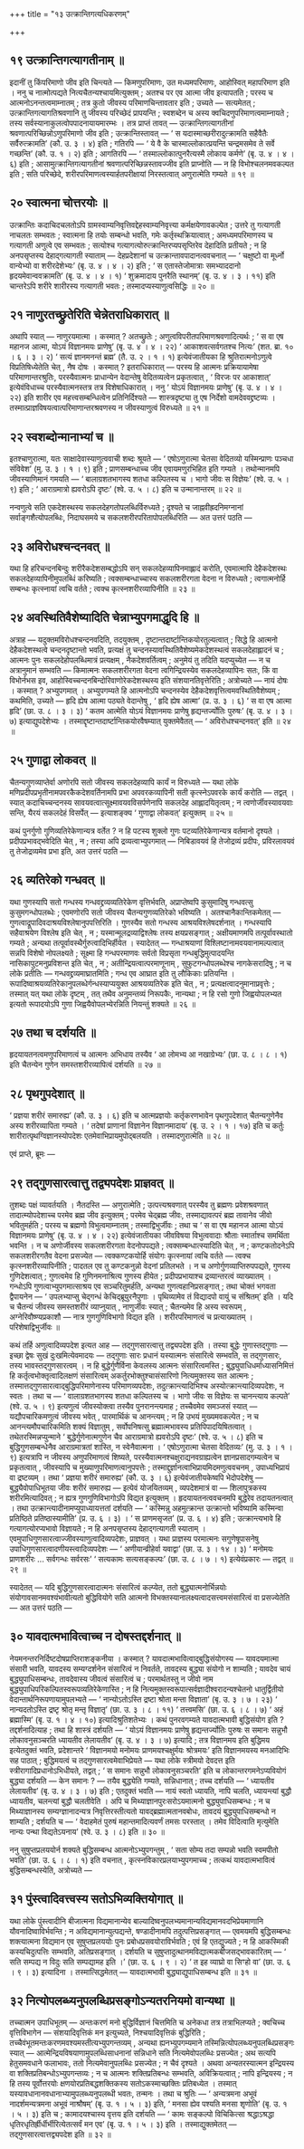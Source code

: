 +++
title = "१३ उत्क्रान्तिगत्यधिकरणम्"

+++

## १९ उत्क्रान्तिगत्यागतीनाम् ॥

इदानीं तु किंपरिमाणो जीव इति चिन्त्यते — किमणुपरिमाणः, उत मध्यमपरिमाणः, आहोस्वित् महापरिमाण इति । ननु च नात्मोत्पद्यते नित्यचैतन्यश्चायमित्युक्तम् ; अतश्च पर एव आत्मा जीव इत्यापतति ; परस्य च आत्मनोऽनन्तत्वमाम्नातम् ; तत्र कुतो जीवस्य परिमाणचिन्तावतार इति ; उच्यते — सत्यमेतत् ; उत्क्रान्तिगत्यागतिश्रवणानि तु जीवस्य परिच्छेदं प्रापयन्ति ; स्वशब्देन च अस्य क्वचिदणुपरिमाणत्वमाम्नायते ; तस्य सर्वस्यानाकुलत्वोपपादनायायमारम्भः । तत्र प्राप्तं तावत् — उत्क्रान्तिगत्यागतीनां श्रवणात्परिच्छिन्नोऽणुपरिमाणो जीव इति ; उत्क्रान्तिस्तावत् — ‘ स यदास्माच्छरीरादुत्क्रामति सहैवैतैः सर्वैरुत्क्रामति’ (कौ. उ. ३ । ४) इति ; गतिरपि — ‘ ये वै के चास्माल्लोकात्प्रयन्ति चन्द्रमसमेव ते सर्वे गच्छन्ति’ (कौ. उ. १ । २) इति ; आगतिरपि — ‘ तस्माल्लोकात्पुनरैत्यस्मै लोकाय कर्मणे’ (बृ. उ. ४ । ४ । ६) इति ; आसामुत्क्रान्तिगत्यागतीनां श्रवणात्परिच्छिन्नस्तावज्जीव इति प्राप्नोति — न हि विभोश्चलनमवकल्पत इति ; सति परिच्छेदे, शरीरपरिमाणत्वस्यार्हतपरीक्षायां निरस्तत्वात् अणुरात्मेति गम्यते ॥ १९ ॥

## २० स्वात्मना चोत्तरयोः ॥

उत्क्रान्तिः कदाचिदचलतोऽपि ग्रामस्वाम्यनिवृत्तिवद्देहस्वाम्यनिवृत्त्या कर्मक्षयेणावकल्पेत ; उत्तरे तु गत्यागती नाचलतः सम्भवतः ; स्वात्मना हि तयोः सम्बन्धो भवति, गमेः कर्तृस्थक्रियात्वात् ; अमध्यमपरिमाणस्य च गत्यागती अणुत्वे एव सम्भवतः ; सत्योश्च गत्यागत्योरुत्क्रान्तिरप्यपसृप्तिरेव देहादिति प्रतीयते ; न हि अनपसृप्तस्य देहाद्गत्यागती स्याताम् — देहप्रदेशानां च उत्क्रान्तावपादानत्ववचनात् — ‘ चक्षुष्टो वा मूर्ध्नो वान्येभ्यो वा शरीरदेशेभ्यः’ (बृ. उ. ४ । ४ । २) इति ; ‘ स एतास्तेजोमात्राः समभ्याददानो हृदयमेवान्ववक्रामति’ (बृ. उ. ४ । ४ । १) ‘ शुक्रमादाय पुनरैति स्थानम्’ (बृ. उ. ४ । ३ । ११) इति चान्तरेऽपि शरीरे शारीरस्य गत्यागती भवतः ; तस्मादप्यस्याणुत्वसिद्धिः ॥ २० ॥

## २१ नाणुरतच्छ्रुतेरिति चेन्नेतराधिकारात् ॥

अथापि स्यात् — नाणुरयमात्मा । कस्मात् ? अतच्छ्रुतेः ; अणुत्वविपरीतपरिमाणश्रवणादित्यर्थः ; ‘ स वा एष महानज आत्मा, योऽयं विज्ञानमयः प्राणेषु’ (बृ. उ. ४ । ४ । २२) ‘ आकाशवत्सर्वगतश्च नित्यः’ (शत. ब्रा. १० । ६ । ३ । २) ‘ सत्यं ज्ञानमनन्तं ब्रह्म’ (तै. उ. २ । १ । १) इत्येवंजातीयका हि श्रुतिरात्मनोऽणुत्वे विप्रतिषिध्येतेति चेत् , नैष दोषः । कस्मात् ? इतराधिकारात् — परस्य हि आत्मनः प्रक्रियायामेषा परिमाणान्तरश्रुतिः, परस्यैवात्मनः प्राधान्येन वेदान्तेषु वेदितव्यत्वेन प्रकृतत्वात् , ‘ विरजः पर आकाशात्’ इत्येवंविधाच्च परस्यैवात्मनस्तत्र तत्र विशेषाधिकारात् । ननु ‘ योऽयं विज्ञानमयः प्राणेषु’ (बृ. उ. ४ । ४ । २२) इति शारीर एव महत्त्वसम्बन्धित्वेन प्रतिनिर्दिश्यते — शास्त्रदृष्ट्या तु एष निर्देशो वामदेववद्द्रष्टव्यः । तस्मात्प्राज्ञविषयत्वात्परिमाणान्तरश्रवणस्य न जीवस्याणुत्वं विरुध्यते ॥ २१ ॥

## २२ स्वशब्दोन्मानाभ्यां च ॥

इतश्चाणुरात्मा, यतः साक्षादेवास्याणुत्ववाची शब्दः श्रूयते — ‘ एषोऽणुरात्मा चेतसा वेदितव्यो यस्मिन्प्राणः पञ्चधा संविवेश’ (मु. उ. ३ । १ । ९) इति ; प्राणसम्बन्धाच्च जीव एवायमणुरभिहित इति गम्यते । तथोन्मानमपि जीवस्याणिमानं गमयति — ‘ बालाग्रशतभागस्य शतधा कल्पितस्य च । भागो जीवः स विज्ञेयः’ (श्वे. उ. ५ । ९) इति ; ‘ आराग्रमात्रो ह्यवरोऽपि दृष्टः’ (श्वे. उ. ५ । ८) इति च उन्मानान्तरम् ॥ २२ ॥

नन्वणुत्वे सति एकदेशस्थस्य सकलदेहगतोपलब्धिर्विरुध्यते ; दृश्यते च जाह्नवीह्रदनिमग्नानां सर्वाङ्गशैत्योपलब्धिः, निदाघसमये च सकलशरीरपरितापोपलब्धिरिति — अत उत्तरं पठति —

## २३ अविरोधश्चन्दनवत् ॥

यथा हि हरिचन्दनबिन्दुः शरीरैकदेशसम्बद्धोऽपि सन् सकलदेहव्यापिनमाह्लादं करोति, एवमात्मापि देहैकदेशस्थः सकलदेहव्यापिनीमुपलब्धिं करिष्यति ; त्वक्सम्बन्धाच्चास्य सकलशरीरगता वेदना न विरुध्यते ; त्वगात्मनोर्हि सम्बन्धः कृत्स्नायां त्वचि वर्तते ; त्वक्च कृत्स्नशरीरव्यापिनीति ॥ २३ ॥

## २४ अवस्थितिवैशेष्यादिति चेन्नाभ्युपगमाद्धृदि हि ॥

अत्राह — यदुक्तमविरोधश्चन्दनवदिति, तदयुक्तम् , दृष्टान्तदार्ष्टान्तिकयोरतुल्यत्वात् ; सिद्धे हि आत्मनो देहैकदेशस्थत्वे चन्दनदृष्टान्तो भवति, प्रत्यक्षं तु चन्दनस्यावस्थितिवैशेष्यमेकदेशस्थत्वं सकलदेहाह्लादनं च ; आत्मनः पुनः सकलदेहोपलब्धिमात्रं प्रत्यक्षम् , नैकदेशवर्तित्वम् ; अनुमेयं तु तदिति यदप्युच्येत — न च अत्रानुमानं सम्भवति — किमात्मनः सकलशरीरगता वेदना त्वगिन्द्रियस्येव सकलदेहव्यापिनः सतः, किं वा विभोर्नभस इव, आहोस्विच्चन्दनबिन्दोरिवाणोरेकदेशस्थस्य इति संशयानतिवृत्तेरिति ; अत्रोच्यते — नायं दोषः । कस्मात् ? अभ्युपगमात् । अभ्युपगम्यते हि आत्मनोऽपि चन्दनस्येव देहैकदेशवृत्तित्वमवस्थितिवैशेष्यम् ; कथमिति, उच्यते — हृदि ह्येष आत्मा पठ्यते वेदान्तेषु , ‘ हृदि ह्येष आत्मा’ (प्र. उ. ३ । ६) ‘ स वा एष आत्मा हृदि’ (छा. उ. ८ । ३ । ३) ‘ कतम आत्मेति योऽयं विज्ञानमयः प्राणेषु हृद्यन्तर्ज्योतिः पुरुषः’ (बृ. उ. ४ । ३ । ७) इत्याद्युपदेशेभ्यः । तस्माद्दृष्टान्तदार्ष्टान्तिकयोरवैषम्यात् युक्तमेवैतत् — ‘ अविरोधश्चन्दनवत्’ इति ॥ २४ ॥

## २५ गुणाद्वा लोकवत् ॥

चैतन्यगुणव्याप्तेर्वा अणोरपि सतो जीवस्य सकलदेहव्यापि कार्यं न विरुध्यते — यथा लोके मणिप्रदीपप्रभृतीनामपवरकैकदेशवर्तिनामपि प्रभा अपवरकव्यापिनी सती कृत्स्नेऽपवरके कार्यं करोति — तद्वत् । स्यात् कदाचिच्चन्दनस्य सावयवत्वात्सूक्ष्मावयवविसर्पणेनापि सकलदेह आह्लादयितृत्वम् ; न त्वणोर्जीवस्यावयवाः सन्ति, यैरयं सकलदेहं विसर्पेत् — इत्याशङ्क्य ‘ गुणाद्वा लोकवत्’ इत्युक्तम् ॥ २५ ॥

कथं पुनर्गुणो गुणिव्यतिरेकेणान्यत्र वर्तेत ? न हि पटस्य शुक्लो गुणः पटव्यतिरेकेणान्यत्र वर्तमानो दृश्यते । प्रदीपप्रभावद्भवेदिति चेत् , न ; तस्या अपि द्रव्यत्वाभ्युपगमात् — निबिडावयवं हि तेजोद्रव्यं प्रदीपः, प्रविरलावयवं तु तेजोद्रव्यमेव प्रभा इति, अत उत्तरं पठति —

## २६ व्यतिरेको गन्धवत् ॥

यथा गुणस्यापि सतो गन्धस्य गन्धवद्द्रव्यव्यतिरेकेण वृत्तिर्भवति, अप्राप्तेष्वपि कुसुमादिषु गन्धवत्सु कुसुमगन्धोपलब्धेः ; एवमणोरपि सतो जीवस्य चैतन्यगुणव्यतिरेको भविष्यति । अतश्चानैकान्तिकमेतत् — गुणत्वाद्रूपादिवदाश्रयविश्लेषानुपपत्तिरिति । गुणस्यैव सतो गन्धस्य आश्रयविश्लेषदर्शनात् । गन्धस्यापि सहैवाश्रयेण विश्लेष इति चेत् , न ; यस्मान्मूलद्रव्याद्विश्लेषः तस्य क्षयप्रसङ्गात् ; अक्षीयमाणमपि तत्पूर्वावस्थातो गम्यते ; अन्यथा तत्पूर्वावस्थैर्गुरुत्वादिभिर्हीयेत । स्यादेतत् — गन्धाश्रयाणां विश्लिष्टानामवयवानामल्पत्वात् सन्नपि विशेषो नोपलक्ष्यते ; सूक्ष्मा हि गन्धपरमाणवः सर्वतो विप्रसृता गन्धबुद्धिमुत्पादयन्ति नासिकापुटमनुप्रविशन्त इति चेत् , न ; अतीन्द्रियत्वात्परमाणूनाम् , सुफुटगन्धोपलब्धेश्च नागकेसरादिषु ; न च लोके प्रतीतिः — गन्धवद्द्रव्यमाघ्रातमिति ; गन्ध एव आघ्रात इति तु लौकिकाः प्रतियन्ति । रूपादिष्वाश्रयव्यतिरेकानुपलब्धेर्गन्धस्याप्ययुक्त आश्रयव्यतिरेक इति चेत् , न ; प्रत्यक्षत्वादनुमानाप्रवृत्तेः ; तस्मात् यत् यथा लोके दृष्टम् , तत् तथैव अनुमन्तव्यं निरूपकैः, नान्यथा ; न हि रसो गुणो जिह्वयोपलभ्यत इत्यतो रूपादयोऽपि गुणा जिह्वयैवोपलभ्येरन्निति नियन्तुं शक्यते ॥ २६ ॥

## २७ तथा च दर्शयति ॥

हृदयायतनत्वमणुपरिमाणत्वं च आत्मनः अभिधाय तस्यैव ‘ आ लोमभ्य आ नखाग्रेभ्यः’ (छा. उ. ८ । ८ । १) इति चैतन्येन गुणेन समस्तशरीरव्यापित्वं दर्शयति ॥ २७ ॥

## २८ पृथगुपदेशात् ॥

‘ प्रज्ञया शरीरं समारुह्य’ (कौ. उ. ३ । ६) इति च आत्मप्रज्ञयोः कर्तृकरणभावेन पृथगुपदेशात् चैतन्यगुणेनैव अस्य शरीरव्यापिता गम्यते । ‘ तदेषां प्राणानां विज्ञानेन विज्ञानमादाय’ (बृ. उ. २ । १ । १७) इति च कर्तुः शारीरात्पृथग्विज्ञानस्योपदेशः एतमेवाभिप्रायमुपोद्बलयति । तस्मादणुरात्मेति ॥ २८ ॥

एवं प्राप्ते, ब्रूमः —

## २९ तद्गुणसारत्वात्तु तद्व्यपदेशः प्राज्ञवत् ॥

तुशब्दः पक्षं व्यावर्तयति । नैतदस्ति — अणुरात्मेति ; उत्पत्त्यश्रवणात् परस्यैव तु ब्रह्मणः प्रवेशश्रवणात् तादात्म्योपदेशाच्च परमेव ब्रह्म जीव इत्युक्तम् ; परमेव चेद्ब्रह्म जीवः, तस्माद्यावत्परं ब्रह्म तावानेव जीवो भवितुमर्हति ; परस्य च ब्रह्मणो विभुत्वमाम्नातम् ; तस्माद्विभुर्जीवः ; तथा च ‘ स वा एष महानज आत्मा योऽयं विज्ञानमयः प्राणेषु’ (बृ. उ. ४ । ४ । २२) इत्येवंजातीयका जीवविषया विभुत्ववादाः श्रौताः स्मार्ताश्च समर्थिता भवन्ति । न च अणोर्जीवस्य सकलशरीरगता वेदनोपपद्यते ; त्वक्सम्बन्धात्स्यादिति चेत् , न ; कण्टकतोदनेऽपि सकलशरीरगतैव वेदना प्रसज्येत — त्वक्कण्टकयोर्हि संयोगः कृत्स्नायां त्वचि वर्तते — त्वक्च कृत्स्नशरीरव्यापिनीति ; पादतल एव तु कण्टकनुन्नो वेदनां प्रतिलभते । न च अणोर्गुणव्याप्तिरुपपद्यते, गुणस्य गुणिदेशत्वात् ; गुणत्वमेव हि गुणिनमनाश्रित्य गुणस्य हीयेत ; प्रदीपप्रभायाश्च द्रव्यान्तरत्वं व्याख्यातम् । गन्धोऽपि गुणत्वाभ्युपगमात्साश्रय एव सञ्चरितुमर्हति, अन्यथा गुणत्वहानिप्रसङ्गात् ; तथा चोक्तं भगवता द्वैपायनेन — ‘ उपलभ्याप्सु चेद्गन्धं केचिद्ब्रूयुरनैपुणाः । पृथिव्यामेव तं विद्यादपो वायुं च संश्रितम्’ इति । यदि च चैतन्यं जीवस्य समस्तशरीरं व्याप्नुयात् , नाणुर्जीवः स्यात् ; चैतन्यमेव हि अस्य स्वरूपम् , अग्नेरिवौष्ण्यप्रकाशौ — नात्र गुणगुणिविभागो विद्यत इति । शरीरपरिमाणत्वं च प्रत्याख्यातम् । परिशेषाद्विभुर्जीवः ॥

कथं तर्हि अणुत्वादिव्यपदेश इत्यत आह — तद्गुणसारत्वात्तु तद्व्यपदेश इति । तस्या बुद्धेः गुणास्तद्गुणाः — इच्छा द्वेषः सुखं दुःखमित्येवमादयः — तद्गुणाः सारः प्रधानं यस्यात्मनः संसारित्वे सम्भवति, स तद्गुणसारः, तस्य भावस्तद्गुणसारत्वम् । न हि बुद्धेर्गुणैर्विना केवलस्य आत्मनः संसारित्वमस्ति ; बुद्ध्युपाधिधर्माध्यासनिमित्तं हि कर्तृत्वभोक्तृत्वादिलक्षणं संसारित्वम् अकर्तुरभोक्तुश्चासंसारिणो नित्यमुक्तस्य सत आत्मनः ; तस्मात्तद्गुणसारत्वाद्बुद्धिपरिमाणेनास्य परिमाणव्यपदेशः, तदुत्क्रान्त्यादिभिश्च अस्योत्क्रान्त्यादिव्यपदेशः, न स्वतः । तथा च — ‘ वालाग्रशतभागस्य शतधा कल्पितस्य च । भागो जीवः स विज्ञेयः स चानन्त्याय कल्पते’ (श्वे. उ. ५ । ९) इत्यणुत्वं जीवस्योक्त्वा तस्यैव पुनरानन्त्यमाह ; तच्चैवमेव समञ्जसं स्यात् — यद्यौपचारिकमणुत्वं जीवस्य भवेत् , पारमार्थिकं च आनन्त्यम् ; न हि उभयं मुख्यमवकल्पेत ; न च आनन्त्यमौपचारिकमिति शक्यं विज्ञातुम् , सर्वोपनिषत्सु ब्रह्मात्मभावस्य प्रतिपिपादयिषितत्वात् । तथेतरस्मिन्नप्युन्माने ‘ बुद्धेर्गुणेनात्मगुणेन चैव आराग्रमात्रो ह्यवरोऽपि दृष्टः’ (श्वे. उ. ५ । ८) इति च बुद्धिगुणसम्बन्धेनैव आराग्रमात्रतां शास्ति, न स्वेनैवात्मना । ‘ एषोऽणुरात्मा चेतसा वेदितव्यः’ (मु. उ. ३ । १ । ९) इत्यत्रापि न जीवस्य अणुपरिमाणत्वं शिष्यते, परस्यैवात्मनश्चक्षुराद्यनवग्राह्यत्वेन ज्ञानप्रसादगम्यत्वेन च प्रकृतत्वात् , जीवस्यापि च मुख्याणुपरिमाणत्वानुपपत्तेः ; तस्माद्दुर्ज्ञानत्वाभिप्रायमिदमणुत्ववचनम् , उपाध्यभिप्रायं वा द्रष्टव्यम् । तथा ‘ प्रज्ञया शरीरं समारुह्य’ (कौ. उ. ३ । ६) इत्येवंजातीयकेष्वपि भेदोपदेशेषु — बुद्ध्यैवोपाधिभूतया जीवः शरीरं समारुह्य — इत्येवं योजयितव्यम् , व्यपदेशमात्रं वा — शिलापुत्रकस्य शरीरमित्यादिवत् ; न ह्यत्र गुणगुणिविभागोऽपि विद्यत इत्युक्तम् । हृदयायतनत्ववचनमपि बुद्धेरेव तदायतनत्वात् । तथा उत्क्रान्त्यादीनामप्युपाध्यायत्ततां दर्शयति — ‘ कस्मिन्नु अहमुत्क्रान्त उत्क्रान्तो भविष्यामि कस्मिन्वा प्रतिष्ठिते प्रतिष्ठास्यामीति’ (प्र. उ. ६ । ३) । ‘ स प्राणमसृजत’ (प्र. उ. ६ । ४) इति ; उत्क्रान्त्यभावे हि गत्यागत्योरप्यभावो विज्ञायते ; न हि अनपसृप्तस्य देहाद्गत्यागती स्याताम् । एवमुपाधिगुणसारत्वाज्जीवस्याणुत्वादिव्यपदेशः, प्राज्ञवत् । यथा प्राज्ञस्य परमात्मनः सगुणेषूपासनेषु उपाधिगुणसारत्वादणीयस्त्वादिव्यपदेशः — ‘ अणीयान्व्रीहेर्वा यवाद्वा’ (छा. उ. ३ । १४ । ३) ‘ मनोमयः प्राणशरीरः ... सर्वगन्धः सर्वरसः’ ‘ सत्यकामः सत्यसङ्कल्पः’ (छा. उ. ८ । ७ । १) इत्येवंप्रकारः — तद्वत् ॥ २९ ॥

स्यादेतत् — यदि बुद्धिगुणसारत्वादात्मनः संसारित्वं कल्प्येत, ततो बुद्ध्यात्मनोर्भिन्नयोः संयोगावसानमवश्यंभावीत्यतो बुद्धिवियोगे सति आत्मनो विभक्तस्यानालक्ष्यत्वादसत्त्वमसंसारित्वं वा प्रसज्येतेति — अत उत्तरं पठति —

## ३० यावदात्मभावित्वाच्च न दोषस्तद्दर्शनात् ॥

नेयमनन्तरनिर्दिष्टदोषप्राप्तिराशङ्कनीया । कस्मात् ? यावदात्मभावित्वाद्बुद्धिसंयोगस्य — यावदयमात्मा संसारी भवति, यावदस्य सम्यग्दर्शनेन संसारित्वं न निवर्तते, तावदस्य बुद्ध्या संयोगो न शाम्यति ; यावदेव चायं बुद्ध्युपाधिसम्बन्धः, तावदेवास्य जीवत्वं संसारित्वं च ; परमार्थतस्तु न जीवो नाम बुद्ध्युपाधिपरिकल्पितस्वरूपव्यतिरेकेणास्ति ; न हि नित्यमुक्तस्वरूपात्सर्वज्ञादीश्वरादन्यश्चेतनो धातुर्द्वितीयो वेदान्तार्थनिरूपणायामुपलभ्यते — ‘ नान्योऽतोऽस्ति द्रष्टा श्रोता मन्ता विज्ञाता’ (बृ. उ. ३ । ७ । २३) ‘ नान्यदतोऽस्ति द्रष्टृ श्रोतृ मन्तृ विज्ञातृ’ (छा. उ. ३ । ८ । ११) ‘ तत्त्वमसि’ (छा. उ. ६ । ८ । ७) ‘ अहं ब्रह्मास्मि’ (बृ. उ. १ । ४ । १०) इत्यादिश्रुतिशतेभ्यः । कथं पुनरवगम्यते यावदात्मभावी बुद्धिसंयोग इति ? तद्दर्शनादित्याह ; तथा हि शास्त्रं दर्शयति — ‘ योऽयं विज्ञानमयः प्राणेषु हृद्यन्तर्ज्योतिः पुरुषः स समानः सन्नुभौ लोकावनुसञ्चरति ध्यायतीव लेलायतीव’ (बृ. उ. ४ । ३ । ७) इत्यादि ; तत्र विज्ञानमय इति बुद्धिमय इत्येतदुक्तं भवति, प्रदेशान्तरे ‘ विज्ञानमयो मनोमयः प्राणमयश्चक्षुर्मयः श्रोत्रमयः’ इति विज्ञानमयस्य मनआदिभिः सह पाठात् ; बुद्धिमयत्वं च तद्गुणसारत्वमेवाभिप्रेयते — यथा लोके स्त्रीमयो देवदत्त इति स्त्रीरागादिप्रधानोऽभिधीयते, तद्वत् ; ‘ स समानः सन्नुभौ लोकावनुसञ्चरति’ इति च लोकान्तरगमनेऽप्यवियोगं बुद्ध्या दर्शयति — केन समानः ? — तयैव बुद्ध्येति गम्यते, सन्निधानात् ; तच्च दर्शयति — ‘ ध्यायतीव लेलायतीव’ (बृ. उ. ४ । ३ । ७) इति ; एतदुक्तं भवति — नायं स्वतो ध्यायति, नापि चलति, ध्यायन्त्यां बुद्धौ ध्यायतीव, चलन्त्यां बुद्धौ चलतीवेति । अपि च मिथ्याज्ञानपुरःसरोऽयमात्मनो बुद्ध्युपाधिसम्बन्धः ; न च मिथ्याज्ञानस्य सम्यग्ज्ञानादन्यत्र निवृत्तिरस्तीत्यतो यावद्ब्रह्मात्मतानवबोधः, तावदयं बुद्ध्युपाधिसम्बन्धो न शाम्यति ; दर्शयति च — ‘ वेदाहमेतं पुरुषं महान्तमादित्यवर्णं तमसः परस्तात् । तमेव विदित्वाति मृत्युमेति नान्यः पन्था विद्यतेऽयनाय’ (श्वे. उ. ३ । ८) इति ॥ ३० ॥

ननु सुषुप्तप्रलययोर्न शक्यते बुद्धिसम्बन्ध आत्मनोऽभ्युपगन्तुम् , ‘ सता सोम्य तदा सम्पन्नो भवति स्वमपीतो भवति’ (छा. उ. ६ । ८ । १) इति वचनात् , कृत्स्नविकारप्रलयाभ्युपगमाच्च ; तत्कथं यावदात्मभावित्वं बुद्धिसम्बन्धस्येति, अत्रोच्यते —

## ३१ पुंस्त्वादिवत्त्वस्य सतोऽभिव्यक्तियोगात् ॥

यथा लोके पुंस्त्वादीनि बीजात्मना विद्यमानान्येव बाल्यादिष्वनुपलभ्यमानान्यविद्यमानवदभिप्रेयमाणानि यौवनादिष्वाविर्भवन्ति ; न अविद्यमानान्युत्पद्यन्ते, षण्डादीनामपि तदुत्पत्तिप्रसङ्गात् — एवमयमपि बुद्धिसम्बन्धः शक्त्यात्मना विद्यमान एव सुषुप्तप्रलययोः पुनः प्रबोधप्रसवयोराविर्भवति ; एवं हि एतद्युज्यते ; न हि आकस्मिकी कस्यचिदुत्पत्तिः सम्भवति, अतिप्रसङ्गात् । दर्शयति च सुषुप्तादुत्थानमविद्यात्मकबीजसद्भावकारितम् — ‘ सति सम्पद्य न विदुः सति सम्पद्यामह इति ।’ (छा. उ. ६ । ९ । २) ‘ त इह व्याघ्रो वा सिꣳहो वा’ (छा. उ. ६ । ९ । ३) इत्यादिना । तस्मात्सिद्धमेतत् — यावदात्मभावी बुद्ध्याद्युपाधिसम्बन्ध इति ॥ ३१ ॥

## ३२ नित्योपलब्ध्यनुपलब्धिप्रसङ्गोऽन्यतरनियमो वान्यथा ॥

तच्चात्मन उपाधिभूतम् — अन्तःकरणं मनो बुद्धिर्विज्ञानं चित्तमिति च अनेकधा तत्र तत्राभिलप्यते ; क्वचिच्च वृत्तिविभागेन — संशयादिवृत्तिकं मन इत्युच्यते, निश्चयादिवृत्तिकं बुद्धिरिति ; तच्चैवंभूतमन्तःकरणमवश्यमस्तीत्यभ्युपगन्तव्यम् , अन्यथा ह्यनभ्युपगम्यमाने तस्मिन्नित्योपलब्ध्यनुपलब्धिप्रसङ्गः स्यात् — आत्मेन्द्रियविषयाणामुपलब्धिसाधनानां सन्निधाने सति नित्यमेवोपलब्धिः प्रसज्येत ; अथ सत्यपि हेतुसमवधाने फलाभावः, ततो नित्यमेवानुपलब्धिः प्रसज्येत ; न चैवं दृश्यते । अथवा अन्यतरस्यात्मन इन्द्रियस्य वा शक्तिप्रतिबन्धोऽभ्युपगन्तव्यः ; न च आत्मनः शक्तिप्रतिबन्धः सम्भवति, अविक्रियत्वात् ; नापि इन्द्रियस्य ; न हि तस्य पूर्वोत्तरयोः क्षणयोरप्रतिबद्धशक्तिकस्य सतोऽकस्माच्छक्तिः प्रतिबध्येत । तस्मात् यस्यावधानानवधानाभ्यामुपलब्ध्यनुपलब्धी भवतः, तन्मनः । तथा च श्रुतिः — ‘ अन्यत्रमना अभूवं नादर्शमन्यत्रमना अभूवं नाश्रौषम्’ (बृ. उ. १ । ५ । ३) इति, ‘ मनसा ह्येव पश्यति मनसा शृणोति’ (बृ. उ. १ । ५ । ३) इति च ; कामादयश्चास्य वृत्तय इति दर्शयति — ‘ कामः सङ्कल्पो विचिकित्सा श्रद्धाऽश्रद्धा धृतिरधृतिर्ह्रीर्धीर्भीरित्येतत्सर्वं मन एव’ (बृ. उ. १ । ५ । ३) इति । तस्माद्युक्तमेतत् — तद्गुणसारत्वात्तद्व्यपदेश इति ॥ ३२ ॥
